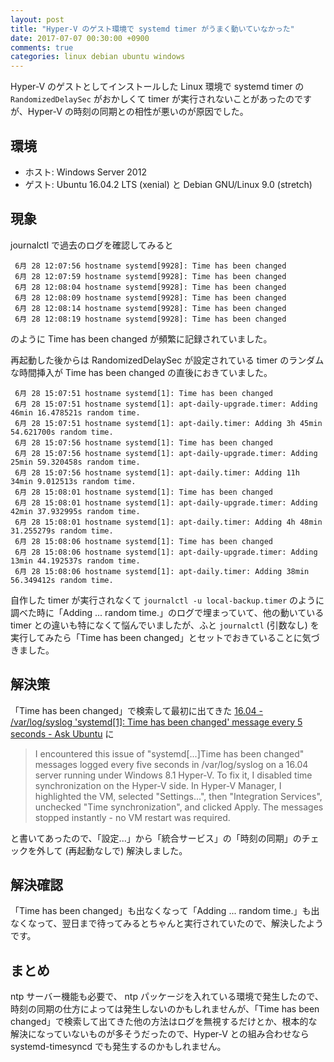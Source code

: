 ```yaml
---
layout: post
title: "Hyper-V のゲスト環境で systemd timer がうまく動いていなかった"
date: 2017-07-07 00:30:00 +0900
comments: true
categories: linux debian ubuntu windows
---
```

Hyper-V のゲストとしてインストールした Linux 環境で systemd timer の `RandomizedDelaySec` がおかしくて timer が実行されないことがあったのですが、Hyper-V の時刻の同期との相性が悪いのが原因でした。

<!--more-->

## 環境

- ホスト: Windows Server 2012
- ゲスト: Ubuntu 16.04.2 LTS (xenial) と Debian GNU/Linux 9.0 (stretch)

## 現象

journalctl で過去のログを確認してみると

```
 6月 28 12:07:56 hostname systemd[9928]: Time has been changed
 6月 28 12:07:59 hostname systemd[9928]: Time has been changed
 6月 28 12:08:04 hostname systemd[9928]: Time has been changed
 6月 28 12:08:09 hostname systemd[9928]: Time has been changed
 6月 28 12:08:14 hostname systemd[9928]: Time has been changed
 6月 28 12:08:19 hostname systemd[9928]: Time has been changed
```

のように Time has been changed が頻繁に記録されていました。

再起動した後からは RandomizedDelaySec が設定されている timer のランダムな時間挿入が Time has been changed の直後におきていました。

```
 6月 28 15:07:51 hostname systemd[1]: Time has been changed
 6月 28 15:07:51 hostname systemd[1]: apt-daily-upgrade.timer: Adding 46min 16.478521s random time.
 6月 28 15:07:51 hostname systemd[1]: apt-daily.timer: Adding 3h 45min 54.621700s random time.
 6月 28 15:07:56 hostname systemd[1]: Time has been changed
 6月 28 15:07:56 hostname systemd[1]: apt-daily-upgrade.timer: Adding 25min 59.320458s random time.
 6月 28 15:07:56 hostname systemd[1]: apt-daily.timer: Adding 11h 34min 9.012513s random time.
 6月 28 15:08:01 hostname systemd[1]: Time has been changed
 6月 28 15:08:01 hostname systemd[1]: apt-daily-upgrade.timer: Adding 42min 37.932995s random time.
 6月 28 15:08:01 hostname systemd[1]: apt-daily.timer: Adding 4h 48min 31.255279s random time.
 6月 28 15:08:06 hostname systemd[1]: Time has been changed
 6月 28 15:08:06 hostname systemd[1]: apt-daily-upgrade.timer: Adding 13min 44.192537s random time.
 6月 28 15:08:06 hostname systemd[1]: apt-daily.timer: Adding 38min 56.349412s random time.
```

自作した timer が実行されなくて `journalctl -u local-backup.timer` のように調べた時に「Adding ... random time.」のログで埋まっていて、他の動いている timer との違いも特になくて悩んでいましたが、ふと `journalctl` (引数なし) を実行してみたら「Time has been changed」とセットでおきていることに気づきました。

## 解決策

「Time has been changed」で検索して最初に出てきた [16.04 - /var/log/syslog 'systemd\[1\]: Time has been changed' message every 5 seconds - Ask Ubuntu](https://askubuntu.com/questions/888493/var-log-syslog-systemd1-time-has-been-changed-message-every-5-seconds) に

> I encountered this issue of "systemd[...]Time has been changed" messages logged every five seconds in /var/log/syslog on a 16.04 server running under Windows 8.1 Hyper-V. To fix it, I disabled time synchronization on the Hyper-V side. In Hyper-V Manager, I highlighted the VM, selected "Settings...", then "Integration Services", unchecked "Time synchronization", and clicked Apply. The messages stopped instantly - no VM restart was required.

と書いてあったので、「設定...」から「統合サービス」の「時刻の同期」のチェックを外して (再起動なしで) 解決しました。

## 解決確認

「Time has been changed」も出なくなって「Adding ... random time.」も出なくなって、翌日まで待ってみるとちゃんと実行されていたので、解決したようです。

## まとめ

ntp サーバー機能も必要で、 ntp パッケージを入れている環境で発生したので、時刻の同期の仕方によっては発生しないのかもしれませんが、「Time has been changed」で検索して出てきた他の方法はログを無視するだけとか、根本的な解決になっていないものが多そうだったので、Hyper-V との組み合わせなら systemd-timesyncd でも発生するのかもしれません。
